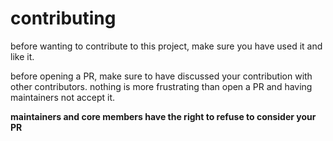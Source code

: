 # contributing

before wanting to contribute to this project, make sure you have used it and
like it.

before opening a PR, make sure to have discussed your contribution with other
contributors. nothing is more frustrating than open a PR and having maintainers
not accept it.

**maintainers and core members have the right to refuse to consider your PR**